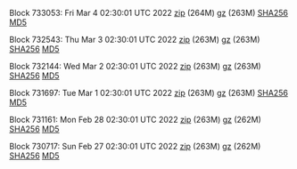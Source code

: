 Block 733053: Fri Mar  4 02:30:01 UTC 2022 [zip](https://files.01coin.io/mainnet/2022-03-04/bootstrap.dat.zip) (264M) [gz](https://files.01coin.io/mainnet/2022-03-04/bootstrap.dat.tar.gz) (263M) [SHA256](https://files.01coin.io/mainnet/2022-03-04/sha256.txt) [MD5](https://files.01coin.io/mainnet/2022-03-04/md5.txt)

Block 732543: Thu Mar  3 02:30:01 UTC 2022 [zip](https://files.01coin.io/mainnet/2022-03-03/bootstrap.dat.zip) (263M) [gz](https://files.01coin.io/mainnet/2022-03-03/bootstrap.dat.tar.gz) (263M) [SHA256](https://files.01coin.io/mainnet/2022-03-03/sha256.txt) [MD5](https://files.01coin.io/mainnet/2022-03-03/md5.txt)

Block 732144: Wed Mar  2 02:30:01 UTC 2022 [zip](https://files.01coin.io/mainnet/2022-03-02/bootstrap.dat.zip) (263M) [gz](https://files.01coin.io/mainnet/2022-03-02/bootstrap.dat.tar.gz) (263M) [SHA256](https://files.01coin.io/mainnet/2022-03-02/sha256.txt) [MD5](https://files.01coin.io/mainnet/2022-03-02/md5.txt)

Block 731697: Tue Mar  1 02:30:01 UTC 2022 [zip](https://files.01coin.io/mainnet/2022-03-01/bootstrap.dat.zip) (263M) [gz](https://files.01coin.io/mainnet/2022-03-01/bootstrap.dat.tar.gz) (263M) [SHA256](https://files.01coin.io/mainnet/2022-03-01/sha256.txt) [MD5](https://files.01coin.io/mainnet/2022-03-01/md5.txt)

Block 731161: Mon Feb 28 02:30:01 UTC 2022 [zip](https://files.01coin.io/mainnet/2022-02-28/bootstrap.dat.zip) (263M) [gz](https://files.01coin.io/mainnet/2022-02-28/bootstrap.dat.tar.gz) (262M) [SHA256](https://files.01coin.io/mainnet/2022-02-28/sha256.txt) [MD5](https://files.01coin.io/mainnet/2022-02-28/md5.txt)

Block 730717: Sun Feb 27 02:30:01 UTC 2022 [zip](https://files.01coin.io/mainnet/2022-02-27/bootstrap.dat.zip) (263M) [gz](https://files.01coin.io/mainnet/2022-02-27/bootstrap.dat.tar.gz) (262M) [SHA256](https://files.01coin.io/mainnet/2022-02-27/sha256.txt) [MD5](https://files.01coin.io/mainnet/2022-02-27/md5.txt)
